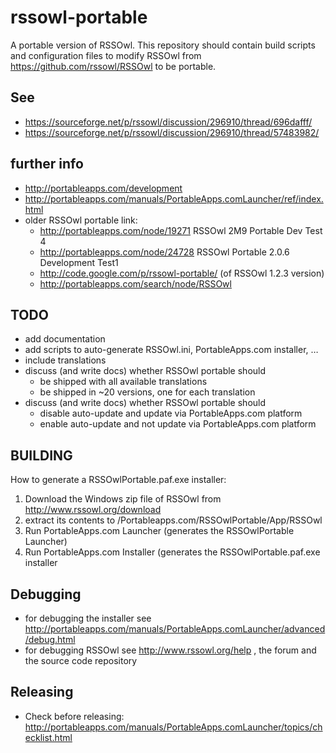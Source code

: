 rssowl-portable
===============

A portable version of RSSOwl. This repository should contain build scripts and configuration files to modify RSSOwl from https://github.com/rssowl/RSSOwl to be portable.

See
---
* https://sourceforge.net/p/rssowl/discussion/296910/thread/696dafff/
* https://sourceforge.net/p/rssowl/discussion/296910/thread/57483982/

further info
------------
* http://portableapps.com/development
* http://portableapps.com/manuals/PortableApps.comLauncher/ref/index.html
* older RSSOwl portable link:
  * http://portableapps.com/node/19271 RSSOwl 2M9 Portable Dev Test 4
  * http://portableapps.com/node/24728 RSSOwl Portable 2.0.6 Development Test1
  * http://code.google.com/p/rssowl-portable/ (of RSSOwl 1.2.3 version)
  * http://portableapps.com/search/node/RSSOwl

TODO
----
* add documentation
* add scripts to auto-generate RSSOwl.ini, PortableApps.com installer, …
* include translations
* discuss (and write docs) whether RSSOwl portable should
	* be shipped with all available translations
	* be shipped in ~20 versions, one for each translation
* discuss (and write docs) whether RSSOwl portable should
	* disable auto-update and update via PortableApps.com platform
	* enable auto-update and not update via PortableApps.com platform

BUILDING
--------
How to generate a RSSOwlPortable.paf.exe installer:
1) Download the Windows zip file of RSSOwl from http://www.rssowl.org/download
2) extract its contents to /Portableapps.com/RSSOwlPortable/App/RSSOwl
3) Run PortableApps.com Launcher (generates the RSSOwlPortable Launcher)
4) Run PortableApps.com Installer (generates the RSSOwlPortable.paf.exe installer

Debugging
---------
* for debugging the installer see http://portableapps.com/manuals/PortableApps.comLauncher/advanced/debug.html
* for debugging RSSOwl see http://www.rssowl.org/help , the forum and the source code repository

Releasing
---------
* Check before releasing: http://portableapps.com/manuals/PortableApps.comLauncher/topics/checklist.html
